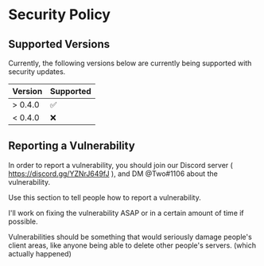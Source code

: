 # Security Policy

## Supported Versions

Currently, the following versions below are currently being supported with security updates.

| Version | Supported          |
| ------- | ------------------ |
| > 0.4.0   | :white_check_mark: |
| < 0.4.0   | :x:                |

## Reporting a Vulnerability

In order to report a vulnerability, you should join our Discord server ( https://discord.gg/YZNrJ649fJ ), and DM @Two#1106 about the vulnerability.

Use this section to tell people how to report a vulnerability.

I'll work on fixing the vulnerability ASAP or in a certain amount of time if possible.

Vulnerabilities should be something that would seriously damage people's client areas, like anyone being able to delete other people's servers. (which actually happened)

